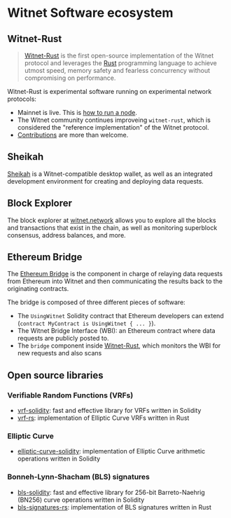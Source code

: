 # Witnet Software ecosystem

## Witnet-Rust
> [Witnet-Rust] is the first open-source implementation of the Witnet
> protocol and leverages the [Rust][rust] programming language to
> achieve utmost speed, memory safety and fearless concurrency without
> compromising on performance.

Witnet-Rust is experimental software running on experimental network
protocols:

- Mainnet is live. This is [how to run a node][run-a-node].
- The Witnet community continues improveing `witnet-rust`, which is
  considered the "reference implementation" of the Witnet protocol.
- [Contributions][contributing] are more than welcome.

## Sheikah

[Sheikah][sheikah] is a Witnet-compatible desktop wallet, as well as
an integrated development environment for creating and deploying  data
requests.

## Block Explorer

The block explorer at [witnet.network] allows you to explore all the blocks
and transactions that exist in the chain, as well as monitoring superblock
consensus, address balances, and more.

## Ethereum Bridge

The [Ethereum Bridge][use-from-ethereum] is the component in charge of
relaying data requests from Ethereum into Witnet and then communicating
the results back to the originating contracts.

The bridge is composed of three different pieces of software:

- The `UsingWitnet` Solidity contract that Ethereum developers can
  extend (`contract MyContract is UsingWitnet { ... }`).
- The Witnet Bridge Interface (WBI): an Ethereum contract where data
  requests are publicly posted to.
- The `bridge` component inside [Witnet-Rust], which monitors the WBI
  for new requests and also scans

## Open source libraries

### Verifiable Random Functions (VRFs)

- [vrf-solidity]: fast and effective library for VRFs written in Solidity
- [vrf-rs]: implementation of Elliptic Curve VRFs written in Rust

### Elliptic Curve

- [elliptic-curve-solidity]: implementation of Elliptic Curve arithmetic operations written in Solidity

### Bonneh-Lynn-Shacham (BLS) signatures

- [bls-solidity]: fast and effective library for 256-bit Barreto-Naehrig (BN256) curve operations written in Solidity
- [bls-signatures-rs]: implementation of BLS signatures written in Rust


[run-a-node]: /try/run-a-node
[rust]: https://rust-lang.org
[sheikah]: https://sheikah.app
[use-from-ethereum]: /try/use-from-ethereum
[Witnet-Rust]: https://github.com/witnet/sheikah 
[contributing]: /developer/contributing
[vrf-solidity]: https://github.com/witnet/vrf-solidity
[vrf-rs]: https://github.com/witnet/vrf-rs
[elliptic-curve-solidity]: https://github.com/witnet/elliptic-curve-solidity
[bls-solidity]: https://github.com/witnet/bls-solidity
[bls-signatures-rs]: https://github.com/witnet/bls-signatures-rs
[witnet.network]: https://witnet.network
